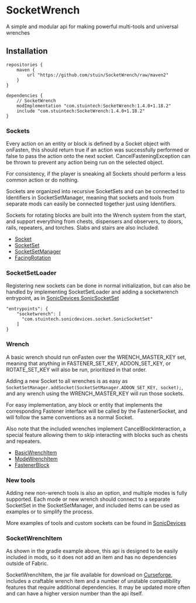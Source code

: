 # SocketWrench
A simple and modular api for making powerful multi-tools and universal wrenches

## Installation
```
repositories {
	maven {
		url "https://github.com/stuin/SocketWrench/raw/maven2"
	}
}

dependencies {
    // SocketWrench
	modImplementation "com.stuintech:SocketWrench:1.4.0+1.18.2"
	include "com.stuintech:SocketWrench:1.4.0+1.18.2"
}
```

### Sockets
Every action on an entity or block is defined by a Socket object with onFasten, this should return true if an action was successfully performed or false to pass the action onto the next socket. CancelFasteningException can be thrown to prevent any action being run on the selected object.

For consistency, if the player is sneaking all Sockets should perform a less common action or do nothing.

Sockets are organized into recursive SocketSets and can be connected to Identifiers in SocketSetManager, meaning that sockets and tools from separate mods can easily be connected together just using Identifiers.

Sockets for rotating blocks are built into the Wrench system from the start, and support everything from chests, dispensers and observers, to doors, rails, repeaters, and torches. Slabs and stairs are also included.

* [Socket](https://github.com/stuin/SocketWrench/blob/master/src/main/java/com/stuintech/socketwrench/socket/Socket.java)
* [SocketSet](https://github.com/stuin/SocketWrench/blob/master/src/main/java/com/stuintech/socketwrench/socket/SocketSet.java)
* [SocketSetManager](https://github.com/stuin/SocketWrench/blob/master/src/main/java/com/stuintech/socketwrench/socket/SocketSetManager.java)
* [FacingRotation](https://github.com/stuin/SocketWrench/blob/master/src/main/java/com/stuintech/socketwrench/rotate/FacingRotation.java)

### SocketSetLoader
Registering new sockets can be done in normal initialization, but can also be handled by implementing SocketSetLoader and adding a socketwrench entrypoint, as in [SonicDevices SonicSocketSet](https://github.com/stuin/SonicDevices/blob/master/src/main/java/com/stuintech/sonicdevices/socket/SonicSocketSet.java)

```
"entrypoints": {
    "socketwrench": [
      "com.stuintech.sonicdevices.socket.SonicSocketSet"
    ]
}
```

### Wrench
A basic wrench should run onFasten over the WRENCH_MASTER_KEY set, meaning that anything in FASTENER_SET_KEY, ADDON_SET_KEY, or ROTATE_SET_KEY will also be run, prioritized in that order.

Adding a new Socket to all wrenches is as easy as `SocketSetManager.addSocket(SocketSetManager.ADDON_SET_KEY, socket);`, and any wrench using the WRENCH_MASTER_KEY will run those sockets.

For easy implementation, any block or entity that implements the corresponding Fastener interface will be called by the FastenerSocket, and will follow the same conventions as a normal Socket.

Also note that the included wrenches implement CancelBlockInteraction, a special feature allowing them to skip interacting with blocks such as chests and repeaters.

* [BasicWrenchItem](https://github.com/stuin/SocketWrench/blob/master/src/main/java/com/stuintech/socketwrench/item/BasicWrenchItem.java)
* [ModeWrenchItem](https://github.com/stuin/SocketWrench/blob/master/src/main/java/com/stuintech/socketwrench/item/ModeWrenchItem.java)
* [FastenerBlock](https://github.com/stuin/SocketWrench/blob/master/src/main/java/com/stuintech/socketwrench/fasteners/FastenerBlock.java)

### New tools
Adding new non-wrench tools is also an option, and multiple modes is fully supported. 
Each mode or new wrench should connect to a separate SocketSet in the SocketSetManager, 
and included items can be used as examples or to simplify the process. 

More examples of tools and custom sockets can be found in [SonicDevices](https://github.com/stuin/SonicDevices/tree/master/src/main/java/com/stuintech/sonicdevices)

### SocketWrenchItem
As shown in the gradle example above, this api is designed to be easily included in mods, so it does not add an item and has no dependencies outside of Fabric.

SocketWrenchItem, the jar file available for download on [Curseforge](https://www.curseforge.com/minecraft/mc-mods/socket-wrench), includes a craftable wrench item and a number of unstable compatibility features that require additional dependencies. 
It may be updated more often and can have a higher version number than the api itself.
